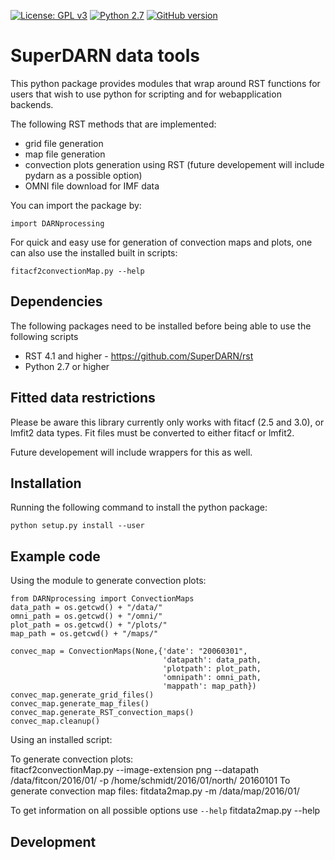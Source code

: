 <!--- copyright (C) SuperDARN Canada, University of Saskatchewan
      Author: Marina Schmidt 
-->

[![License: GPL v3](https://img.shields.io/badge/License-GPLv3-blue.svg)](https://www.gnu.org/licenses/gpl-3.0) [![Python 2.7](https://img.shields.io/badge/python-2.7-blue.svg)](https://www.python.org/downloads/release/python-360/) [![GitHub version](https://badge.fury.io/gh/boennemann%2Fbadges.svg)](http://badge.fury.io/gh/boennemann%2Fbadges)


SuperDARN data tools 
=====================
This python package provides modules that wrap around RST functions for users that wish to use python for scripting and for webapplication backends. 

The following RST methods that are implemented: 
* grid file generation
* map file generation
* convection plots generation using RST (future developement will include pydarn as a possible option)
* OMNI file download for IMF data

You can import the package by: 

    import DARNprocessing

For quick and easy use for generation of convection maps and plots, one can also use the installed built in scripts:
    
    fitacf2convectionMap.py --help 

## Dependencies 
The following packages need to be installed before being able to use the following scripts
* RST 4.1 and higher - https://github.com/SuperDARN/rst
* Python 2.7 or higher

## Fitted data restrictions 
Please be aware this library currently only works with fitacf (2.5 and 3.0), or lmfit2 data types. Fit files must be converted to either fitacf or lmfit2. 

Future developement will include wrappers for this as well. 

## Installation 
Running the following command to install the python package:
    
    python setup.py install --user

## Example code 
Using the module to generate convection plots:
    
    from DARNprocessing import ConvectionMaps
    data_path = os.getcwd() + "/data/"
    omni_path = os.getcwd() + "/omni/"
    plot_path = os.getcwd() + "/plots/"
    map_path = os.getcwd() + "/maps/"

    convec_map = ConvectionMaps(None,{'date': "20060301",
                                      'datapath': data_path,
                                      'plotpath': plot_path,
                                      'omnipath': omni_path,
                                      'mappath': map_path})
    convec_map.generate_grid_files()
    convec_map.generate_map_files()
    convec_map.generate_RST_convection_maps()
    convec_map.cleanup()

Using an installed script:

To generate convection plots:     
    fitacf2convectionMap.py --image-extension png --datapath /data/fitcon/2016/01/ -p /home/schmidt/2016/01/north/ 20160101
To generate convection map files:
    fitdata2map.py -m /data/map/2016/01/ 

To get information on all possible options use `--help`
    fitdata2map.py --help


## Development 

